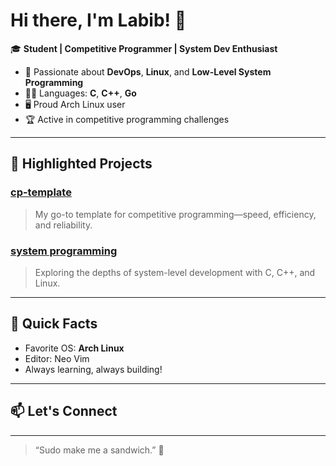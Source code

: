 # Hi there, I'm Labib! 👋

🎓 **Student | Competitive Programmer | System Dev Enthusiast**

- 🌟 Passionate about **DevOps**, **Linux**, and **Low-Level System Programming**
- 🧑‍💻 Languages: **C**, **C++**, **Go**
- 🖥️ Proud Arch Linux user
- 🏆 Active in competitive programming challenges

---

## 🚀 Highlighted Projects

### [cp-template](https://github.com/labib0x0hunter/cp-template)
> My go-to template for competitive programming—speed, efficiency, and reliability.

### [system programming](https://github.com/labib0x0hunter/system-programming)
> Exploring the depths of system-level development with C, C++, and Linux.

---

## 🤖 Quick Facts

- Favorite OS: **Arch Linux**
- Editor: Neo Vim
- Always learning, always building!

---

## 📫 Let's Connect

<!-- Add your social links here (LinkedIn, Twitter, etc.) if you want! -->

---

> “Sudo make me a sandwich.” 🥪

